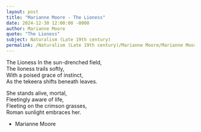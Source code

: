 ```yaml
---
layout: post
title: "Marianne Moore - The Lioness"
date: 2024-12-30 12:00:00 -0000
author: Marianne Moore
quote: "The Lioness"
subject: Naturalism (Late 19th century)
permalink: /Naturalism (Late 19th century)/Marianne Moore/Marianne Moore - The Lioness
---
```


The Lioness
In the sun-drenched field,  
The lioness trails softly,  
With a poised grace of instinct,  
As the tekeera shifts beneath leaves.

She stands alive, mortal,  
Fleetingly aware of life,  
Fleeting on the crimson grasses,  
Roman sunlight embraces her.


- Marianne Moore
